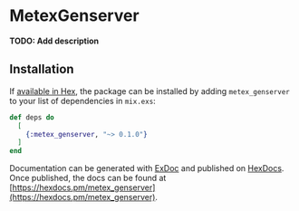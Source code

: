 # MetexGenserver

**TODO: Add description**

## Installation

If [available in Hex](https://hex.pm/docs/publish), the package can be installed
by adding `metex_genserver` to your list of dependencies in `mix.exs`:

```elixir
def deps do
  [
    {:metex_genserver, "~> 0.1.0"}
  ]
end
```

Documentation can be generated with [ExDoc](https://github.com/elixir-lang/ex_doc)
and published on [HexDocs](https://hexdocs.pm). Once published, the docs can
be found at [https://hexdocs.pm/metex_genserver](https://hexdocs.pm/metex_genserver).

